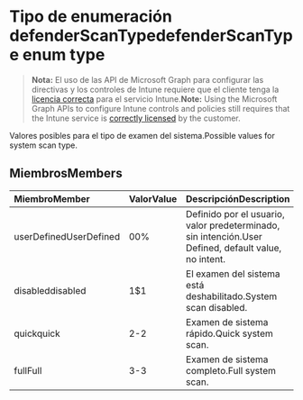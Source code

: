 # <a name="defenderscantype-enum-type"></a><span data-ttu-id="a640f-101">Tipo de enumeración defenderScanType</span><span class="sxs-lookup"><span data-stu-id="a640f-101">defenderScanType enum type</span></span>

> <span data-ttu-id="a640f-102">**Nota:** El uso de las API de Microsoft Graph para configurar las directivas y los controles de Intune requiere que el cliente tenga la [licencia correcta](https://go.microsoft.com/fwlink/?linkid=839381) para el servicio Intune.</span><span class="sxs-lookup"><span data-stu-id="a640f-102">**Note:** Using the Microsoft Graph APIs to configure Intune controls and policies still requires that the Intune service is [correctly licensed](https://go.microsoft.com/fwlink/?linkid=839381) by the customer.</span></span>

<span data-ttu-id="a640f-103">Valores posibles para el tipo de examen del sistema.</span><span class="sxs-lookup"><span data-stu-id="a640f-103">Possible values for system scan type.</span></span>
## <a name="members"></a><span data-ttu-id="a640f-104">Miembros</span><span class="sxs-lookup"><span data-stu-id="a640f-104">Members</span></span>
|<span data-ttu-id="a640f-105">Miembro</span><span class="sxs-lookup"><span data-stu-id="a640f-105">Member</span></span>|<span data-ttu-id="a640f-106">Valor</span><span class="sxs-lookup"><span data-stu-id="a640f-106">Value</span></span>|<span data-ttu-id="a640f-107">Descripción</span><span class="sxs-lookup"><span data-stu-id="a640f-107">Description</span></span>|
|:---|:---|:---|
|<span data-ttu-id="a640f-108">userDefined</span><span class="sxs-lookup"><span data-stu-id="a640f-108">UserDefined</span></span>|<span data-ttu-id="a640f-109">0</span><span class="sxs-lookup"><span data-stu-id="a640f-109">0%</span></span>|<span data-ttu-id="a640f-110">Definido por el usuario, valor predeterminado, sin intención.</span><span class="sxs-lookup"><span data-stu-id="a640f-110">User Defined, default value, no intent.</span></span>|
|<span data-ttu-id="a640f-111">disabled</span><span class="sxs-lookup"><span data-stu-id="a640f-111">disabled</span></span>|<span data-ttu-id="a640f-112">1</span><span class="sxs-lookup"><span data-stu-id="a640f-112">$1</span></span>|<span data-ttu-id="a640f-113">El examen del sistema está deshabilitado.</span><span class="sxs-lookup"><span data-stu-id="a640f-113">System scan disabled.</span></span>|
|<span data-ttu-id="a640f-114">quick</span><span class="sxs-lookup"><span data-stu-id="a640f-114">quick</span></span>|<span data-ttu-id="a640f-115">2</span><span class="sxs-lookup"><span data-stu-id="a640f-115">-2</span></span>|<span data-ttu-id="a640f-116">Examen de sistema rápido.</span><span class="sxs-lookup"><span data-stu-id="a640f-116">Quick system scan.</span></span>|
|<span data-ttu-id="a640f-117">full</span><span class="sxs-lookup"><span data-stu-id="a640f-117">Full</span></span>|<span data-ttu-id="a640f-118">3</span><span class="sxs-lookup"><span data-stu-id="a640f-118">-3</span></span>|<span data-ttu-id="a640f-119">Examen de sistema completo.</span><span class="sxs-lookup"><span data-stu-id="a640f-119">Full system scan.</span></span>|



